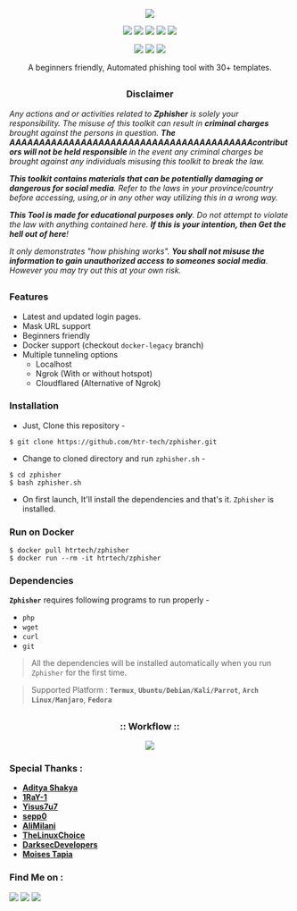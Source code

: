<!-- Zphisher -->

<p align="center">
  <img src=".imgs/logo.png">
</p>

<p align="center">
  <img src="https://img.shields.io/badge/Version-2.2-green?style=for-the-badge">
  <img src="https://img.shields.io/github/license/htr-tech/zphisher?style=for-the-badge">
  <img src="https://img.shields.io/github/stars/htr-tech/zphisher?style=for-the-badge">
  <img src="https://img.shields.io/github/issues/htr-tech/zphisher?color=red&style=for-the-badge">
  <img src="https://img.shields.io/github/forks/htr-tech/zphisher?color=teal&style=for-the-badge">
</p>

<p align="center">
  <img src="https://img.shields.io/badge/Author-HTR--Tech-cyan?style=flat-square">
  <img src="https://img.shields.io/badge/Open%20Source-Yes-cyan?style=flat-square">
  <img src="https://img.shields.io/badge/Written%20In-Bash-cyan?style=flat-square">
</p>

<p align="center">A beginners friendly, Automated phishing tool with 30+ templates.</p>

##

<h3><p align="center">Disclaimer</p></h3>

<i>Any actions and or activities related to <b>Zphisher</b> is solely your responsibility. The misuse of this toolkit can result in <b>criminal charges</b> brought against the persons in question. <b>The AAAAAAAAAAAAAAAAAAAAAAAAAAAAAAAAAAAAAAAAAcontributors will not be held responsible</b> in the event any criminal charges be brought against any individuals misusing this toolkit to break the law.

<b>This toolkit contains materials that can be potentially damaging or dangerous for social media</b>. Refer to the laws in your province/country before accessing, using,or in any other way utilizing this in a wrong way.

<b>This Tool is made for educational purposes only</b>. Do not attempt to violate the law with anything contained here. <b>If this is your intention, then Get the hell out of here</b>!

It only demonstrates "how phishing works". <b>You shall not misuse the information to gain unauthorized access to someones social media</b>. However you may try out this at your own risk.</i>

##

### Features

- Latest and updated login pages.
- Mask URL support 
- Beginners friendly
- Docker support (checkout `docker-legacy` branch)
- Multiple tunneling options
  - Localhost
  - Ngrok (With or without hotspot)
  - Cloudflared (Alternative of Ngrok)


### Installation

- Just, Clone this repository -
```
$ git clone https://github.com/htr-tech/zphisher.git
```

- Change to cloned directory and run `zphisher.sh` -
```
$ cd zphisher
$ bash zphisher.sh
```

- On first launch, It'll install the dependencies and that's it. `Zphisher` is installed.

### Run on Docker
```
$ docker pull htrtech/zphisher
$ docker run --rm -it htrtech/zphisher
```

### Dependencies

**`Zphisher`** requires following programs to run properly - 
- `php`
- `wget`
- `curl`
- `git`

> All the dependencies will be installed automatically when you run `Zphisher` for the first time.

> Supported Platform : **`Termux`**, **`Ubuntu/Debian/Kali/Parrot`**, **`Arch Linux/Manjaro`**, **`Fedora`**

##

<h3 align="center">
:: Workflow ::
</h3>
<p align="center">
<img src=".imgs/wf.gif"/>
</p>

### Special Thanks :

- [**Aditya Shakya**](https://github.com/adi1090x)
- [**1RaY-1**](https://github.com/1RaY-1)
- [**Yisus7u7**](https://github.com/Yisus7u7)
- [**sepp0**](https://github.com/sepp0)
- [**AliMilani**](https://github.com/AliMilani)
- [**TheLinuxChoice**](https://twitter.com/linux_choice)
- [**DarksecDevelopers**](https://github.com/DarksecDevelopers)
- [**Moises Tapia**](https://github.com/MoisesTapia)


### Find Me on :
<p align="left">
  <a href="https://github.com/htr-tech" target="_blank"><img src="https://img.shields.io/badge/Github-HTR--TECH-green?style=for-the-badge&logo=github"></a>
  <a href="https://www.instagram.com/tahmid.rayat" target="_blank"><img src="https://img.shields.io/badge/IG-%40tahmid.rayat-red?style=for-the-badge&logo=instagram"></a>
  <a href="https://m.me/tahmid.rayat.official" target="_blank"><img src="https://img.shields.io/badge/Chat-Messenger-blue?style=for-the-badge&logo=messenger"></a>
</p>



